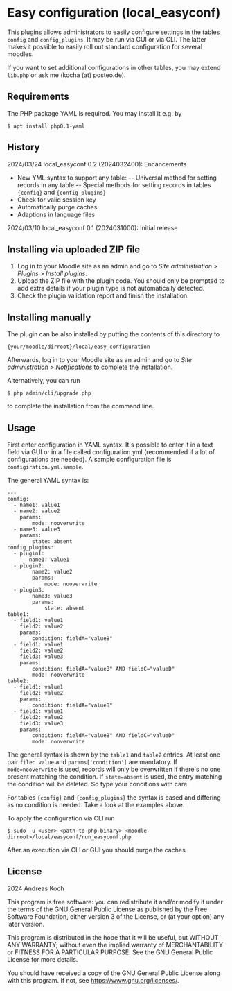# Easy configuration (local_easyconf) #

This plugins allows administrators to easily configure settings in the tables `config` and
`config_plugins`. It may be run via GUI or via CLI. The latter makes it possible
to easily roll out standard configuration for several moodles.

If you want to set additional configurations in other tables, you may extend `lib.php`
or ask me (kocha (at) posteo.de).

## Requirements ##
The PHP package YAML is required. You may install it e.g. by

    $ apt install php8.1-yaml

## History ##
2024/03/24 local_easyconf 0.2 (2024032400): Encancements
- New YML syntax to support any table:
-- Universal method for setting records in any table
-- Special methods for setting records in tables `{config}` and `{config_plugins}`
- Check for valid session key
- Automatically purge caches
- Adaptions in language files

2024/03/10 local_easyconf 0.1 (2024031000): Initial release

## Installing via uploaded ZIP file ##

1. Log in to your Moodle site as an admin and go to _Site administration >
   Plugins > Install plugins_.
2. Upload the ZIP file with the plugin code. You should only be prompted to add
   extra details if your plugin type is not automatically detected.
3. Check the plugin validation report and finish the installation.

## Installing manually ##

The plugin can be also installed by putting the contents of this directory to

    {your/moodle/dirroot}/local/easy_configuration

Afterwards, log in to your Moodle site as an admin and go to _Site administration >
Notifications_ to complete the installation.

Alternatively, you can run

    $ php admin/cli/upgrade.php

to complete the installation from the command line.

## Usage ##

First enter configuration in YAML syntax. It's possible to enter it in a text field
via GUI or in a file called configuration.yml (recommended if a lot of configurations
are needed). A sample configuration file is `configiration.yml.sample`.

The general YAML syntax is:

```
---
config:
  - name1: value1
  - name2: value2
    params:
        mode: nooverwrite
  - name3: value3
    params:
        state: absent
config_plugins:
  - plugin1:
       name1: value1
  - plugin2:
        name2: value2
        params:
            mode: nooverwrite
  - plugin3:
        name3: value3
        params:
            state: absent
table1:
  - field1: value1
    field2: value2
    params:
        condition: fieldA="valueB"
  - field1: value1
    field2: value2
    field3: value3
    params:
        condition: fieldA="valueB" AND fieldC="valueD"
        mode: nooverwrite
table2:
  - field1: value1
    field2: value2
    params:
        condition: fieldA="valueB"
  - field1: value1
    field2: value2
    field3: value3
    params:
        condition: fieldA="valueB" AND fieldC="valueD"
        mode: nooverwrite
```

The general syntax is shown by the `table1` and `table2` entries.
At least one pair `file: value` and `params['condition']` are mandatory.
If `mode=nooverwrite` is used, records will only be overwritten if there's no one present matching the condition.
If `state=absent` is used, the entry matching the condition will be deleted. So type your conditions with care.

For tables `{config}` and `{config_plugins}` the syntax is eased and differing as no condition is needed.
Take a look at the examples above.

To apply the configuration via CLI run

    $ sudo -u <user> <path-to-php-binary> <moodle-dirroot>/local/easyconf/run_easyconf.php

After an execution via CLI or GUI you should purge the caches.

## License ##

2024 Andreas Koch

This program is free software: you can redistribute it and/or modify it under
the terms of the GNU General Public License as published by the Free Software
Foundation, either version 3 of the License, or (at your option) any later
version.

This program is distributed in the hope that it will be useful, but WITHOUT ANY
WARRANTY; without even the implied warranty of MERCHANTABILITY or FITNESS FOR A
PARTICULAR PURPOSE.  See the GNU General Public License for more details.

You should have received a copy of the GNU General Public License along with
this program.  If not, see <https://www.gnu.org/licenses/>.
